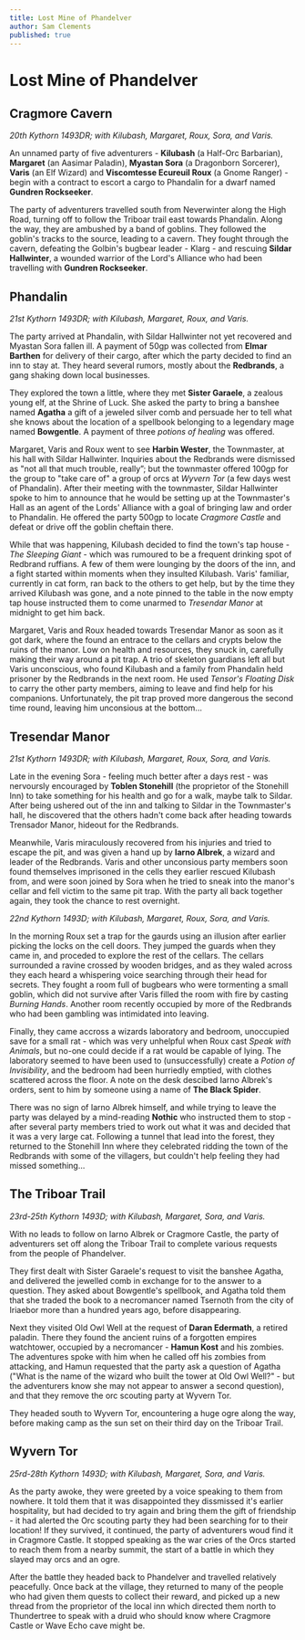 ```yaml
---
title: Lost Mine of Phandelver
author: Sam Clements
published: true
---
```


# Lost Mine of Phandelver

## Cragmore Cavern

_20th Kythorn 1493DR; with Kilubash, Margaret, Roux, Sora, and Varis._

An unnamed party of five adventurers - **Kilubash** (a Half-Orc Barbarian), **Margaret** (an Aasimar Paladin), **Myastan Sora** (a Dragonborn Sorcerer), **Varis** (an Elf Wizard) and **Viscomtesse Ecureuil Roux** (a Gnome Ranger) - begin with a contract to escort a cargo to Phandalin for a dwarf named **Gundren Rockseeker**.

The party of adventurers travelled south from Neverwinter along the High Road, turning off to follow the Triboar trail east towards Phandalin. Along the way, they are ambushed by a band of goblins. They followed the goblin's tracks to the source, leading to a cavern. They fought through the cavern, defeating the Golbin's bugbear leader - Klarg - and rescuing **Sildar Hallwinter**, a wounded warrior of the Lord's Alliance who had been travelling with **Gundren Rockseeker**.

## Phandalin

_21st Kythorn 1493DR; with Kilubash, Margaret, Roux, and Varis._

The party arrived at Phandalin, with Sildar Hallwinter not yet recovered and Myastan Sora fallen ill. A payment of 50gp was collected from **Elmar Barthen** for delivery of their cargo, after which the party decided to find an inn to stay at. They heard several rumors, mostly about the **Redbrands**, a gang shaking down local businesses.

They explored the town a little, where they met **Sister Garaele**, a zealous young elf, at the Shrine of Luck. She asked the party to bring a banshee named **Agatha** a gift of a jeweled silver comb and persuade her to tell what she knows about the location of a spellbook belonging to a legendary mage named **Bowgentle**. A payment of three *potions of healing* was offered.

Margaret, Varis and Roux went to see **Harbin Wester**, the Townmaster, at his hall with Sildar Hallwinter. Inquiries about the Redbrands were dismissed as "not all that much trouble, really”; but the townmaster offered 100gp for the group to "take care of" a group of orcs at *Wyvern Tor* (a few days west of Phandalin). After their meeting with the townmaster, Sildar Hallwinter spoke to him to announce that he would be setting up at the Townmaster's Hall as an agent of the Lords' Alliance with a goal of bringing law and order to Phandalin. He offered the party 500gp to locate *Cragmore Castle* and defeat or drive off the goblin cheftain there.

While that was happening, Kilubash decided to find the town's tap house - _The Sleeping Giant_ - which was rumoured to be a frequent drinking spot of Redbrand ruffians. A few of them were lounging by the doors of the inn, and a fight started within moments when they insulted Kilubash. Varis' familiar, currently in cat form, ran back to the others to get help, but by the time they arrived Kilubash was gone, and a note pinned to the table in the now empty tap house instructed them to come unarmed to _Tresendar Manor_ at midnight to get him back.

Margaret, Varis and Roux headed towards Tresendar Manor as soon as it got dark, where the found an entrace to the cellars and crypts below the ruins of the manor. Low on health and resources, they snuck in, carefully making their way around a pit trap. A trio of skeleton guardians left all but Varis unconscious, who found Kilubash and a family from Phandalin held prisoner by the Redbrands in the next room. He used _Tensor's Floating Disk_ to carry the other party members, aiming to leave and find help for his companions. Unfortunately, the pit trap proved more dangerous the second time round, leaving him unconsious at the bottom...

## Tresendar Manor

_21st Kythorn 1493DR; with Kilubash, Margaret, Roux, Sora, and Varis._

Late in the evening Sora - feeling much better after a days rest - was nervoursly encouraged by **Toblen Stonehill** (the proprietor of the Stonehill Inn) to take something for his health and go for a walk, maybe talk to Sildar. After being ushered out of the inn and talking to Sildar in the Townmaster's hall, he discovered that the others hadn't come back after heading towards Trensador Manor, hideout for the Redbrands.

Meanwhile, Varis miraculously recovered from his injuries and tried to escape the pit, and was given a hand up by **Iarno Albrek**, a wizard and leader of the Redbrands. Varis and other unconsious party members soon found themselves imprisoned in the cells they earlier rescued Kilubash from, and were soon joined by Sora when he tried to sneak into the manor's cellar and fell victim to the same pit trap. With the party all back together again, they took the chance to rest overnight.

_22nd Kythorn 1493D; with Kilubash, Margaret, Roux, Sora, and Varis._

In the morning Roux set a trap for the gaurds using an illusion after earlier picking the locks on the cell doors. They jumped the guards when they came in, and proceded to explore the rest of the cellars. The cellars surrounded a ravine crossed by wooden bridges, and as they waled across they each heard a whispering voice searching through their head for secrets. They fought a room full of bugbears who were tormenting a small goblin, which did not survive after Varis filled the room with fire by casting _Burning Hands_. Another room recently occupied by more of the Redbrands who had been gambling was intimidated into leaving.

Finally, they came accross a wizards laboratory and bedroom, unoccupied save for a small rat - which was very unhelpful when Roux cast _Speak with Animals_, but no-one could decide if a rat would be capable of lying. The laboratory seemed to have been used to (unsuccessfully) create a _Potion of Invisibility_, and the bedroom had been hurriedly emptied, with clothes scattered across the floor. A note on the  desk descibed Iarno Albrek's orders, sent to him by someone using a name of **The Black Spider**.

There was no sign of Iarno Albrek himself, and while trying to leave  the party was delayed by a mind-reading **Nothic** who instructed them to stop - after several party members tried to work out what it was and decided that it was a very large cat. Following a tunnel that lead into the forest, they returned to the Stonehill Inn where they celebrated ridding the town of the Redbrands with some of the villagers, but couldn't help feeling they had missed something...

## The Triboar Trail

_23rd-25th Kythorn 1493D; with Kilubash, Margaret, Sora, and Varis._

With no leads to follow on Iarno Albrek or Cragmore Castle, the party of adventurers set off along the Triboar Trail to complete various requests from the people of Phandelver.

They first dealt with Sister Garaele's request to visit the banshee Agatha, and delivered the jewelled comb in exchange for to the answer to a question. They asked about Bowgentle's spellbook, and Agatha told them that she traded the book to a necromancer named Tsernoth from the city of Iriaebor more than a hundred years ago, before disappearing.

Next they visited Old Owl Well at the request of **Daran Edermath**, a retired paladin. There they found the ancient ruins of a forgotten empires watchtower, occupied by a necromancer - **Hamun Kost** and his zombies. The adventures spoke with him when he called off his zombies from attacking, and Hamun requested that the party ask a question of Agatha ("What is the name of the wizard who built the tower at Old Owl Well?" - but the adventurers know she may not appear to answer a second question), and that they remove the orc scouting party at Wyvern Tor.

They headed south to Wyvern Tor, encountering a huge ogre along the way, before making camp as the sun set on their third day on the Triboar Trail.

## Wyvern Tor

_25rd-28th Kythorn 1493D; with Kilubash, Margaret, Sora, and Varis._

As the party awoke, they were greeted by a voice speaking to them from nowhere. It told them that it was disappointed they dissmissed it's earlier hospitality, but had decided to try again and bring them the gift of friendship - it had alerted the Orc scouting party they had been searching for to their location! If they survived, it continued, the party of adventurers woud find it in Cragmore Castle. It stopped speaking as the war cries of the Orcs started to reach them from a nearby summit, the start of a battle in which they slayed may orcs and an ogre.

After the battle they headed back to Phandelver and travelled relatively peacefully. Once back at the village, they returned to many of the people who had given them quests to collect their reward, and picked up a new thread from the proprietor of the local inn which directed them north to Thundertree to speak with a druid who should know where Cragmore Castle or Wave Echo cave might be.

